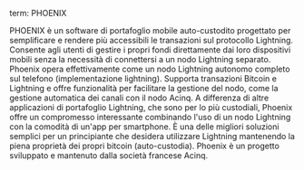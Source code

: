 term: PHOENIX

PHOENIX è un software di portafoglio mobile auto-custodito progettato per semplificare e rendere più accessibili le transazioni sul protocollo Lightning. Consente agli utenti di gestire i propri fondi direttamente dai loro dispositivi mobili senza la necessità di connettersi a un nodo Lightning separato. Phoenix opera effettivamente come un nodo Lightning autonomo completo sul telefono (implementazione lightning). Supporta transazioni Bitcoin e Lightning e offre funzionalità per facilitare la gestione del nodo, come la gestione automatica dei canali con il nodo Acinq. A differenza di altre applicazioni di portafoglio Lightning, che sono per lo più custodiali, Phoenix offre un compromesso interessante combinando l'uso di un nodo Lightning con la comodità di un'app per smartphone. È una delle migliori soluzioni semplici per un principiante che desidera utilizzare Lightning mantenendo la piena proprietà dei propri bitcoin (auto-custodia). Phoenix è un progetto sviluppato e mantenuto dalla società francese Acinq.